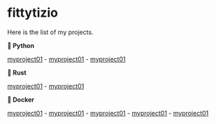 # fittytizio

Here is the list of my projects.

**:snake: Python**

[myproject01](https://github.com/fittytizio/fittytizio) - [myproject01](https://github.com/fittytizio/fittytizio) - [myproject01](https://github.com/fittytizio/fittytizio)

**:crab: Rust**

[myproject01](https://github.com/fittytizio/fittytizio) - [myproject01](https://github.com/fittytizio/fittytizio)

**:whale: Docker**

[myproject01](https://github.com/fittytizio/fittytizio) - [myproject01](https://github.com/fittytizio/fittytizio) - [myproject01](https://github.com/fittytizio/fittytizio) - [myproject01](https://github.com/fittytizio/fittytizio) - [myproject01](https://github.com/fittytizio/fittytizio)
